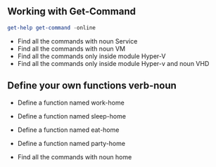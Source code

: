## Working with Get-Command

```powershell
get-help get-command -online
```

- Find all the commands with noun Service
- Find all the commands with noun VM
- Find all the commands only inside module Hyper-V
- Find all the commands only inside module Hyper-v and noun VHD


## Define your own functions verb-noun

- Define a function named work-home
- Define a function named sleep-home
- Define a function named eat-home
- Define a function named party-home


- Find all the commands with noun home